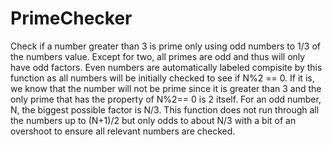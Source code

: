# PrimeChecker
Check if a number greater than 3 is prime only using odd numbers to 1/3 of the numbers value.
Except for two, all primes are odd and thus will only have odd factors.  Even numbers are automatically labeled compisite
by this function as all numbers will be initially checked to see if N%2 == 0.  If it is, we know that the number will not be prime since
it is greater than 3 and the only prime that has the property of N%2== 0 is 2 itself.
For an odd number, N, the biggest possible factor is N/3. This function does not run through all the numbers up to (N+1)/2 
but only odds to about N/3 with a bit of an overshoot to ensure all relevant numbers are checked.

